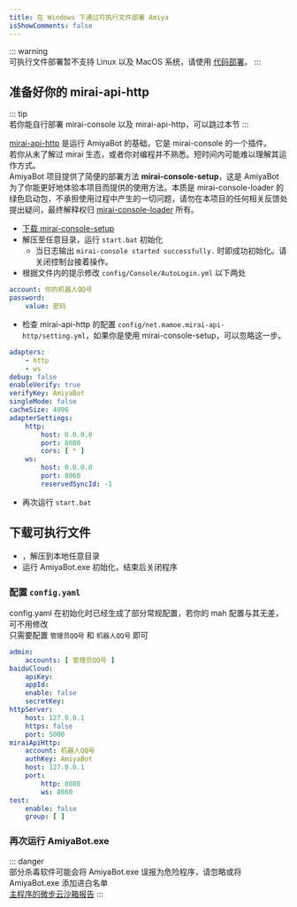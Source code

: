 ```yaml
---
title: 在 Windows 下通过可执行文件部署 Amiya
isShowComments: false
---
```


::: warning <br>
可执行文件部署暂不支持 Linux 以及 MacOS 系统，请使用 [代码部署](/docs/deployByCode)。
:::

## 准备好你的 mirai-api-http

::: tip <br>
若你能自行部署 mirai-console 以及 mirai-api-http，可以跳过本节
:::

[mirai-api-http](https://github.com/project-mirai/mirai-api-http) 是运行 AmiyaBot 的基础，它是 mirai-console 的一个插件。<br>
若你从未了解过 mirai 生态，或者你对编程并不熟悉。短时间内可能难以理解其运作方式。<br>
AmiyaBot 项目提供了简便的部署方法 **mirai-console-setup**，这是 AmiyaBot 为了你能更好地体验本项目而提供的使用方法。本质是 mirai-console-loader
的绿色启动包，不承担使用过程中产生的一切问题，请勿在本项目的任何相关反馈处提出疑问，最终解释权归 [mirai-console-loader](https://github.com/iTXTech/mirai-console-loader)
所有。

- [下载 mirai-console-setup](https://cos.amiyabot.com/tools/mirai-console-setup.zip)
- 解压至任意目录，运行 `start.bat` 初始化
    - 当日志输出 `mirai-console started successfully.` 时即成功初始化。请关闭控制台接着操作。
- 根据文件内的提示修改 `config/Console/AutoLogin.yml` 以下两处

```yaml
account: 你的机器人QQ号
password:
    value: 密码
```

- 检查 mirai-api-http 的配置 `config/net.mamoe.mirai-api-http/setting.yml`，如果你是使用 mirai-console-setup，可以忽略这一步。

```yaml {6,11,12,15,16}
adapters:
    - http
    - ws
debug: false
enableVerify: true
verifyKey: AmiyaBot
singleMode: false
cacheSize: 4096
adapterSettings:
    http:
        host: 0.0.0.0
        port: 8080
        cors: [ * ]
    ws:
        host: 0.0.0.0
        port: 8060
        reservedSyncId: -1
```

- 再次运行 `start.bat`

## 下载可执行文件

- <downloadPack />，解压到本地任意目录
- 运行 AmiyaBot.exe 初始化，结束后关闭程序

### 配置 `config.yaml`

config.yaml 在初始化时已经生成了部分常规配置，若你的 mah 配置与其无差，可不用修改<br>
只需要配置 `管理员QQ号` 和 `机器人QQ号` 即可

```yaml {2,13}
admin:
    accounts: [ 管理员QQ号 ]
baiduCloud:
    apiKey:
    appId:
    enable: false
    secretKey:
httpServer:
    host: 127.0.0.1
    https: false
    port: 5000
miraiApiHttp:
    account: 机器人QQ号
    authKey: AmiyaBot
    host: 127.0.0.1
    port:
        http: 8080
        ws: 8060
test:
    enable: false
    group: [ ]
```

### 再次运行 AmiyaBot.exe

::: danger <br>
部分杀毒软件可能会将 AmiyaBot.exe 误报为危险程序，请忽略或将 AmiyaBot.exe 添加进白名单<br>
[主程序的微步云沙箱报告](https://s.threatbook.cn/report/file/3b89ac2fe7a43d3ec8a997f6eeb89f15bccc73addfd08f6d8b5498bc9b4ba96f/?env=win7_sp1_enx64_office2013)
:::
